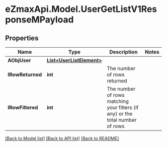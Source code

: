
# eZmaxApi.Model.UserGetListV1ResponseMPayload

## Properties

Name | Type | Description | Notes
------------ | ------------- | ------------- | -------------
**AObjUser** | [**List&lt;UserListElement&gt;**](UserListElement.md) |  | 
**IRowReturned** | **int** | The number of rows returned | 
**IRowFiltered** | **int** | The number of rows matching your filters (if any) or the total number of rows | 

[[Back to Model list]](../README.md#documentation-for-models)
[[Back to API list]](../README.md#documentation-for-api-endpoints)
[[Back to README]](../README.md)

